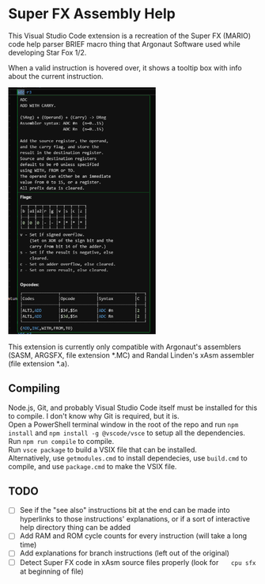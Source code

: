 # Super FX Assembly Help

This Visual Studio Code extension is a recreation of the Super FX (MARIO) code help parser BRIEF macro thing that Argonaut Software used while developing Star Fox 1/2.  

When a valid instruction is hovered over, it shows a tooltip box with info about the current instruction.  

<img src="./img/example.png" title="" alt="example.png" width="298">

This extension is currently only compatible with Argonaut's assemblers (SASM, ARGSFX, file extension *.MC) and Randal Linden's xAsm assembler (file extension *.a).  

## Compiling

Node.js, Git, and probably Visual Studio Code itself must be installed for this to compile. I don't know why Git is required, but it is.  
Open a PowerShell terminal window in the root of the repo and run ``npm install`` and ``npm install -g @vscode/vsce`` to setup all the dependencies.  
Run ``npm run compile`` to compile.  
Run ``vsce package`` to build a VSIX file that can be installed.  
Alternatively, use ``getmodules.cmd`` to install dependecies, use ``build.cmd`` to compile, and use ``package.cmd`` to make the VSIX file.

## TODO

- [ ] See if the "see also" instructions bit at the end can be made into hyperlinks to those instructions' explanations, or if a sort of interactive help directory thing can be added
- [ ] Add RAM and ROM cycle counts for every instruction (will take a long time)
- [ ] Add explanations for branch instructions (left out of the original)
- [ ] Detect Super FX code in xAsm source files properly (look for ``	cpu	sfx`` at beginning of file)